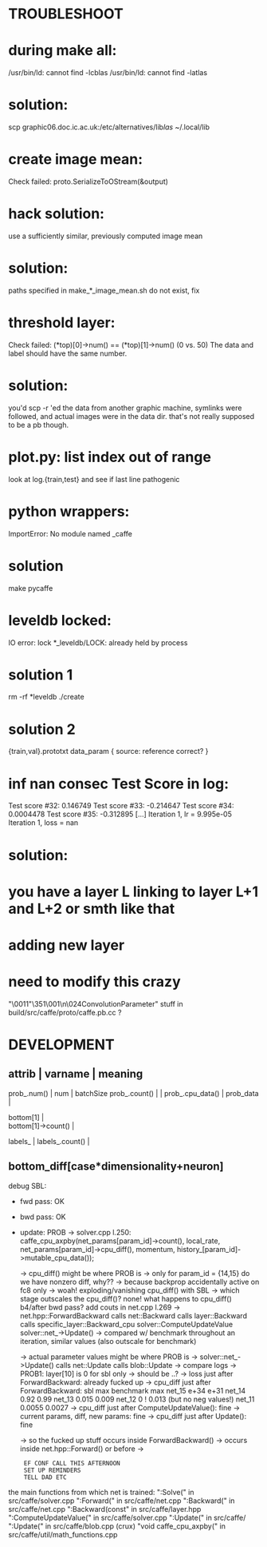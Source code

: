 TROUBLESHOOT
============


# during make all:
/usr/bin/ld: cannot find -lcblas
/usr/bin/ld: cannot find -latlas
# solution:
scp graphic06.doc.ic.ac.uk:/etc/alternatives/lib*las* ~/.local/lib


# create image mean:
Check failed: proto.SerializeToOStream(&output)
# hack solution:
use a sufficiently similar, previously computed image mean
# solution:
paths specified in make_*_image_mean.sh do not exist, fix


# threshold layer:
Check failed: (*top)[0]->num() == (*top)[1]->num() (0 vs. 50) The data and label should have the same number.
# solution:
you'd scp -r 'ed the data from another graphic machine, symlinks were
followed, and actual images were in the data dir. that's not really
supposed to be a pb though.


# plot.py: list index out of range
look at log.{train,test} and see if last line pathogenic


# python wrappers:
ImportError: No module named _caffe
# solution
make pycaffe


# leveldb locked:
IO error: lock *_leveldb/LOCK: already held by process
# solution 1
rm -rf *leveldb
./create
# solution 2
{train,val}.prototxt data_param { source: reference correct? }


# inf nan consec Test Score in log:
Test score #32: 0.146749
Test score #33: -0.214647
Test score #34: 0.0004478
Test score #35: -0.312895
[...]
Iteration 1, lr = 9.995e-05
Iteration 1, loss = nan
# solution:
# you have a layer L linking to layer L+1 and L+2 or smth like that


# adding new layer
# need to modify this crazy
"\0011\"\351\001\n\024ConvolutionParameter\"
stuff in build/src/caffe/proto/caffe.pb.cc ?


# DEVELOPMENT

attrib                      |  varname       |  meaning
---------------------------------------------------------
prob_.num()                 |  num           |  batchSize
prob_.count()               |                |
prob_.cpu_data()            |  prob_data     |

bottom[1]                   |  
bottom[1]->count()          |

labels_                     |
labels_.count()             |

bottom_diff[case*dimensionality+neuron]
---------------------------------------------------------

debug SBL:
- fwd pass: OK
- bwd pass: OK
- update: PROB
  -> solver.cpp l.250:
     caffe_cpu_axpby(net_params[param_id]->count(), local_rate,
          net_params[param_id]->cpu_diff(), momentum,
          history_[param_id]->mutable_cpu_data());
	  
     -> cpu_diff() might be where PROB is
     	-> only for param_id = {14,15} do we have nonzero diff, why??
	   -> because backprop accidentally active on fc8 only
	-> woah! exploding/vanishing cpu_diff() with SBL
	   -> which stage outscales the cpu_diff()? none!
	      what happens to cpu_diff() b4/after bwd pass?
	      add couts in net.cpp l.269
	      -> net.hpp::ForwardBackward calls
	          net::Backward calls
		   layer::Backward calls
		    specific_layer::Backward_cpu
		 solver::ComputeUpdateValue
    		 solver::net_->Update()
	   -> compared w/ benchmark throughout an iteration, similar
	      values (also outscale for benchmark)
	      
   -> actual parameter values might be where PROB is
      -> solver::net_->Update() calls
	     net::Update calls
	       blob::Update
      -> compare logs
	   -> PROB1: layer[10] is 0 for sbl only
	      -> should be ..?
	   -> loss just after ForwardBackward:
	   already fucked up
	   -> cpu_diff just after ForwardBackward: 
		     sbl max       benchmark max
	   net_15    e+34          e+31
	   net_14    0.92          0.99
	   net_13    0.015         0.009
	   net_12    0    !        0.013 (but no neg values!)
	   net_11    0.0055        0.0027
	   -> cpu_diff just after ComputeUpdateValue():
	   fine
	   -> current params, diff, new params:
	   fine
	   -> cpu_diff just after Update():
	   fine
	   
  -> so the fucked up stuff occurs inside ForwardBackward()
     -> occurs inside net.hpp::Forward() or before
     -> 

    
	   EF CONF CALL THIS AFTERNOON
	   SET UP REMINDERS
	   TELL DAD ETC
	   
		 
the main functions from which net is trained:
":Solve("  	       in src/caffe/solver.cpp
":Forward("            in src/caffe/net.cpp
":Backward("           in src/caffe/net.cpp
":Backward(const"      in src/caffe/layer.hpp
":ComputeUpdateValue(" in src/caffe/solver.cpp
":Update(" 	       in src/caffe/
":Update("             in src/caffe/blob.cpp     (crux)
"void caffe_cpu_axpby(" in src/caffe/util/math_functions.cpp




